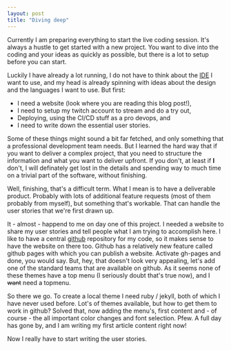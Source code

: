 ```yaml
---
layout: post
title: "Diving deep"
---
```


Currently I am preparing everything to start the live coding session. It's always a hustle to get started with a new project. You want to dive into the coding and your ideas as quickly as possible, but there is a lot to setup before you can start.

Luckily I have already a lot running, I do not have to think about the [IDE](https://code.visualstudio.com/) I want to use, and my head is already spinning with ideas about the design and the languages I want to use. But first:

* I need a website (look where you are reading this blog post!),
* I need to setup my twitch account to stream and do a try out,
* Deploying, using the CI/CD stuff as a pro devops, and
* I need to write down the essential user stories.

Some of these things might sound a bit far fetched, and only something that a professional development team needs. But I learned the hard way that if you want to deliver a complex project, that you need to structure the information and what you want to deliver upfront. If you don't, at least if __I__ don't, I will definately get lost in the details and spending way to much time on a trivial part of the software, without finishing.

Well, finishing, that's a difficult term. What I mean is to have a deliverable product. Probably with lots of additional feature requests (most of them probably from myself), but something that's workable. That can handle the user stories that we're first drawn up.

It - almost - happend to me on day one of this project. I needed a website to share my user stories and tell people what I am trying to accomplish here. I like to have a central [github](https://github.com/martijnburger/teamplanner) repository for my code, so it makes sense to have the website on there too. Github has a relatively new feature called github pages with which you can publish a website. Activate gh-pages and done, you would say. But, hey, that doesn't look very appealing, let's add one of the standard teams that are available on github. As it seems none of these themes have a top menu (I seriously doubt that's true now), and I ~~want~~ need a topmenu.

So there we go. To create a local theme I need ruby / jekyll, both of which I have never used before. Lot's of themes available, but how to get them to work in github? Solved that, now adding the menu's, first content and - of course - the all important color changes and font selection. Pfew. A full day has gone by, and I am writing my first article content right now!

Now I really have to start writing the user stories.